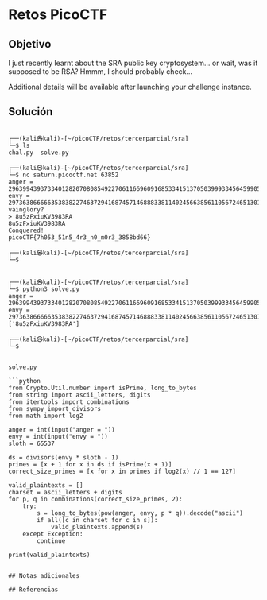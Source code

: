 # Retos PicoCTF


## Objetivo 

I just recently learnt about the SRA public key cryptosystem... or wait, was it supposed to be RSA? Hmmm, I should probably check...

Additional details will be available after launching your challenge instance.
## Solución 

```
                                                                                                
┌──(kali㉿kali)-[~/picoCTF/retos/tercerparcial/sra]
└─$ ls
chal.py  solve.py
                                                                                                
┌──(kali㉿kali)-[~/picoCTF/retos/tercerparcial/sra]
└─$ nc saturn.picoctf.net 63852 
anger = 29639943937334012820708085492270611669609168533415137050399933456459905882204
envy = 29736386666635383822746372941687457146888338114024566385611056724651301928025
vainglory?
> 8u5zFxiuKV3983RA
8u5zFxiuKV3983RA
Conquered!
picoCTF{7h053_51n5_4r3_n0_m0r3_3858bd66}
                                                                                                
┌──(kali㉿kali)-[~/picoCTF/retos/tercerparcial/sra]
└─$ 


┌──(kali㉿kali)-[~/picoCTF/retos/tercerparcial/sra]
└─$ python3 solve.py    
anger = 29639943937334012820708085492270611669609168533415137050399933456459905882204
envy = 29736386666635383822746372941687457146888338114024566385611056724651301928025
['8u5zFxiuKV3983RA']
                                                                                                
┌──(kali㉿kali)-[~/picoCTF/retos/tercerparcial/sra]
└─$ 


solve.py

```python
from Crypto.Util.number import isPrime, long_to_bytes
from string import ascii_letters, digits
from itertools import combinations
from sympy import divisors
from math import log2

anger = int(input("anger = "))
envy = int(input("envy = "))
sloth = 65537

ds = divisors(envy * sloth - 1)
primes = [x + 1 for x in ds if isPrime(x + 1)]
correct_size_primes = [x for x in primes if log2(x) // 1 == 127]

valid_plaintexts = []
charset = ascii_letters + digits
for p, q in combinations(correct_size_primes, 2):
    try:
        s = long_to_bytes(pow(anger, envy, p * q)).decode("ascii")
        if all([c in charset for c in s]):
            valid_plaintexts.append(s)
    except Exception:
        continue

print(valid_plaintexts)
```

```

## Notas adicionales 

## Referencias 
